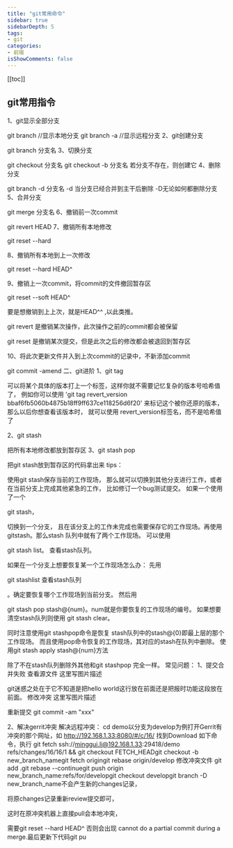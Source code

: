 ```yaml
---
title: "git常用命令"
sidebar: true
sidebarDepth: 5
tags: 
- git
categories:
- 前端
isShowComments: false
---
```


<Boxx/>

[[toc]]



<h2>git常用指令</h2>

1、git显示全部分支

git branch //显示本地分支
git branch -a //显示远程分支
2、git创建分支

git branch 分支名
3、切换分支

git checkout 分支名
git checkout -b 分支名 若分支不存在，则创建它
4、删除分支

git branch -d 分支名
-d 当分支已经合并到主干后删除
-D无论如何都删除分支
5、合并分支

git merge 分支名
6、撤销前一次commit

git revert HEAD
7、撤销所有本地修改

git reset --hard

8、撤销所有本地到上一次修改

git reset --hard HEAD^

9、撤销上一次commit，将commit的文件撤回暂存区

git reset --soft HEAD^

要是想撤销到上上次，就是HEAD^^ ,以此类推。

git revert 是撤销某次操作，此次操作之前的commit都会被保留

git reset 是撤销某次提交，但是此次之后的修改都会被退回到暂存区

10、将此次更新文件并入到上次commit的记录中，不新添加commit

git commit -amend
二、git进阶
1、git tag

可以将某个具体的版本打上一个标签，这样你就不需要记忆复杂的版本号哈希值了，
 例如你可以使用
  'git tag revert_version bbaf6fb5060b4875b18ff9ff637ce118256d6f20'
  来标记这个被你还原的版本，那么以后你想查看该版本时，
  就可以使用 revert_version标签名，而不是哈希值了

2、git stash

把所有本地修改都放到暂存区
3、git stash pop

把git stash放到暂存区的代码拿出来
tips：

使用git stash保存当前的工作现场，
那么就可以切换到其他分支进行工作，或者在当前分支上完成其他紧急的工作，
比如修订一个bug测试提交。
如果一个使用了一个

git stash，

切换到一个分支，
且在该分支上的工作未完成也需要保存它的工作现场。再使用gitstash。那么stash 队列中就有了两个工作现场。
可以使用

git stash list。  查看stash队列。

如果在一个分支上想要恢复某一个工作现场怎么办：
先用

git stashlist
查看stash队列

。确定要恢复哪个工作现场到当前分支。
然后用

git stash pop stash@{num}。num就是你要恢复的工作现场的编号。
如果想要清空stash队列则使用
git stash clear。

同时注意使用git stashpop命令是恢复
stash队列中的stash@{0}即最上层的那个工作现场。
而且使用pop命令恢复的工作现场，其对应的stash在队列中删除。
使用git stash apply stash@{num}方法

除了不在stash队列删除外其他和git stashpop 完全一样。
常见问题：
1、提交合并失败
查看源文件
这里写图片描述

git迷惑之处在于它不知道是把hello world这行放在前面还是把报时功能这段放在前面。
修改冲突
这里写图片描述

重新提交
git commit -am "xxx"

2、解决gerrit冲突
解决远程冲突：
cd demo以分支为develop为例打开Gerrit有冲突的那个网址，如 http://192.168.1.33:8080/#/c/16/ 找到Download 如下命令，执行
git fetch ssh://minggui.li@192.168.1.33:29418/demo refs/changes/16/16/1 && git checkout FETCH_HEADgit checkout -b new_branch_namegit fetch origingit rebase origin/develop
修改冲突文件
git add .git rebase --continuegit push origin new_branch_name:refs/for/developgit checkout developgit branch -D new_branch_name不会产生新的changes记录，

将原changes记录重新review提交即可，

这时在原冲突机器上直接pull会本地冲突，

需要git reset --hard HEAD^
否则会出现
cannot do a partial commit during a merge.最后更新下代码git pu